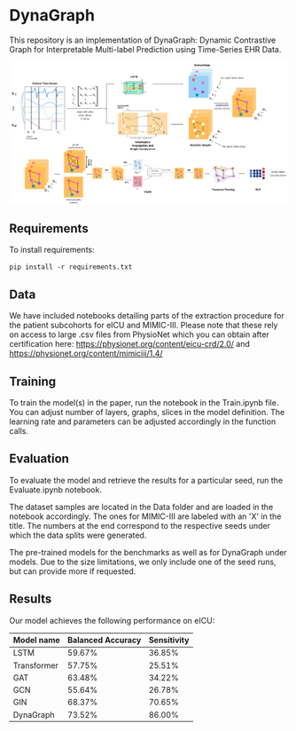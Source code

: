 # DynaGraph

This repository is an implementation of DynaGraph: Dynamic Contrastive Graph for Interpretable Multi-label Prediction using Time-Series EHR Data. 

<p align="center">
<img src="DynaGraph2.png" width="700">
</p>

## Requirements

To install requirements:

```setup
pip install -r requirements.txt
```
## Data

We have included notebooks detailing parts of the extraction procedure for the patient subcohorts for eICU and MIMIC-III. Please note that these rely on access to large .csv files from PhysioNet which you can obtain after certification here: https://physionet.org/content/eicu-crd/2.0/ and https://physionet.org/content/mimiciii/1.4/

## Training

To train the model(s) in the paper, run the notebook in the Train.ipynb file. You can adjust number of layers, graphs, slices in the model definition. The learning rate and parameters can be adjusted accordingly in the function calls.

## Evaluation

To evaluate the model and retrieve the results for a particular seed, run the Evaluate.ipynb notebook.

The dataset samples are located in the Data folder and are loaded in the notebook accordingly. The ones for MIMIC-III are labeled with an 'X' in the title. The numbers at the end correspond to the respective seeds under which the data splits were generated.

The pre-trained models for the benchmarks as well as for DynaGraph under models. Due to the size limitations, we only include one of the seed runs, but can provide more if requested.

## Results

Our model achieves the following performance on eICU:

| Model name         | Balanced Accuracy  |   Sensitivity  |
| ------------------ |----------------    | -------------- |
| LSTM               |       59.67%       |     36.85%     |
| Transformer        |       57.75%       |     25.51%     |
| GAT                |       63.48%       |     34.22%     |
| GCN                |       55.64%       |     26.78%     |
| GIN                |       68.37%       |     70.65%     |
| DynaGraph          |       73.52%       |     86.00%     |
